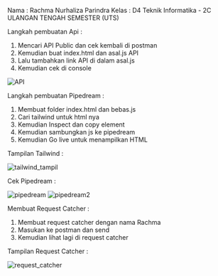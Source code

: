 Nama : Rachma Nurhaliza Parindra
Kelas : D4 Teknik Informatika - 2C
ULANGAN TENGAH SEMESTER (UTS)

Langkah pembuatan Api :
1. Mencari API Public dan cek kembali di postman
2. Kemudian buat index.html dan asal.js API 
3. Lalu tambahkan link API di dalam asal.js
4. Kemudian cek di console 

![API](https://user-images.githubusercontent.com/98588309/228732983-b941ed22-c2eb-4c3b-9b2d-129500ef306f.png)


Langkah pembuatan Pipedream :
1. Membuat folder index.html dan bebas.js
2. Cari tailwind untuk html nya
3. Kemudian Inspect dan copy element
4. Kemudian sambungkan js ke pipedream
5. Kemudian Go live untuk menampilkan HTML

Tampilan Tailwind :

![tailwind_tampil](https://user-images.githubusercontent.com/98588309/228733871-dcfdffb0-41c8-4f48-a5cf-665f02d8fc9c.png)

Cek Pipedream :

![pipedream](https://user-images.githubusercontent.com/98588309/228733976-990f7ffa-54f6-49d2-af6d-985fa38d9e52.png)
![pipedream2](https://user-images.githubusercontent.com/98588309/228733984-2a96fec7-3895-4b92-a0f2-3010716579a1.png)

Membuat Request Catcher :
1. Membuat request catcher dengan nama Rachma 
2. Masukan ke postman dan send
3. Kemudian lihat lagi di request catcher 

Tampilan Request Catcher :

![request_catcher](https://user-images.githubusercontent.com/98588309/228735917-edfd2cd5-bb14-4a6f-b4d8-afced1d8deee.png)
